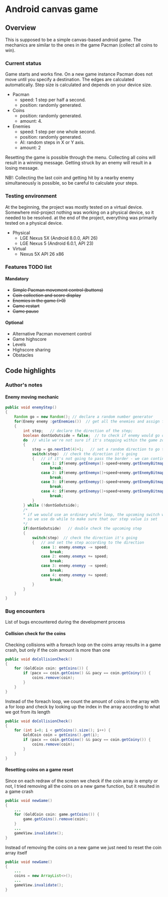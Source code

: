 # Android canvas game

## Overview

This is supposed to be a simple canvas-based android game.
The mechanics are similar to the ones in the game Pacman (collect all coins to win).

### Current status

Game starts and works fine.
On a new game instance Pacman does not move until you specify a destination.
The edges are calculated automatically.
Step size is calculated and depends on your device size.

- Pacman
    - speed: 1 step per half a second.
    - position: randomly generated.
- Coins
    - position: randomly generated.
    - amount: 4.
- Enemies
    - speed: 1 step per one whole second.
    - position: randomly generated.
    - AI: random steps in X or Y axis.
    - amount: 2

Resetting the game is possible through the menu.
Collecting all coins will result in a winning message.
Getting struck by an enemy will result in a losing message.

NB!: Collecting the last coin and getting hit by a nearby enemy simultaneously is possible, so be careful to calculate your steps.

### Testing environment

At the beginning, the project was mostly tested on a virtual device. Somewhere mid-project nothing was working on a physical device, so it needed to be resolved. at the end of the project, everything was primarily tested on a physical device.

- Physical
    - LGE Nexus 5X (Android 8.0.0, API 26)
    - LGE Nexus 5 (Android 6.0.1, API 23)
- Virtual
    - Nexus 5X API 26 x86

### Features TODO list

#### Mandatory

- ~~Simple Pacman movement control (buttons)~~
- ~~Coin collection and score display~~
- ~~Enemies in the game (>0)~~
- ~~Game restart~~
- ~~Game pause~~

#### Optional

- Alternative Pacman movement control
- Game highscore
- Levels
- Highscore sharing
- Obstacles

## Code highlights

### Author's notes

#### Enemy moving mechanic

```java
public void enemyStep()
{
    Random go = new Random(); // declare a random number generator
    for(Enemy enemy :getEnemies())  // get all the enemies and assign for each and one of them
    {
        int step;   // declare the direction of the step;
        boolean dontGoOutside = false;  // to check if enemy would go outside the zone
        do  // while we're not sure if it's stepping within the game zone
        {
            step = go.nextInt(4)+1;   // set a random direction to go to: 1 = left, 2 = right, 3 = up, 4 = down.
            switch(step)  // check the direction it's going
            {   // if it's not going to pass the border - we can continue
                case 1: if(enemy.getEnemyx()-speed+enemy.getEnemyBitmap().getWidth()<w && enemy.getEnemyx()-speed>0){dontGoOutside=true;}
                    break;
                case 2: if(enemy.getEnemyx()+speed+enemy.getEnemyBitmap().getWidth()<w && enemy.getEnemyx()+speed>0){dontGoOutside=true;}
                    break;
                case 3: if(enemy.getEnemyy()-speed+enemy.getEnemyBitmap().getWidth()<h && enemy.getEnemyy()-speed>0){dontGoOutside=true;}
                    break;
                case 4: if(enemy.getEnemyy()+speed+enemy.getEnemyBitmap().getWidth()<h && enemy.getEnemyy()+speed>0){dontGoOutside=true;}
                    break;
            }
        } while (!dontGoOutside);
        /*
        * if we would use an ordinary while loop, the upcoming switch would not work
        * so we use do while to make sure that our step value is set
        */
        if(dontGoOutside)   // double check the upcoming step
        {
            switch(step)  // check the direction it's going
            {   // and set the step according to the direction
                case 1: enemy.enemyx -= speed;
                    break;
                case 2: enemy.enemyx += speed;
                    break;
                case 3: enemy.enemyy -= speed;
                    break;
                case 4: enemy.enemyy += speed;
                    break;
            }
        }
    }
}
```

### Bug encounters

List of bugs encountered during the development process

#### Collision check for the coins

Checking collisions with a foreach loop on the coins array results in a game crash, but only if the coin amount is more than one

```java
public void doCollisionCheck()
{
    for (GoldCoin coin: getCoins()) {
        if (pacx == coin.getCoinx() && pacy == coin.getCoiny()) {
            coins.remove(coin);
        }
    }
}
```

Instead of the foreach loop, we count the amount of coins in the array with a for loop and check by looking up the index in the array according to what we got from its length

```java
public void doCollisionCheck()
{
    for (int i=0; i < getCoins().size(); i++) {
        GoldCoin coin = getCoins().get(i);
        if (pacx == coin.getCoinx() && pacy == coin.getCoiny()) {
            coins.remove(coin);
        }
    }
}
```

#### Resetting coins on a game reset

Since on each redraw of the screen we check if the coin array is empty or not, I tried removing all the coins on a new game function, but it resulted in a game crash

```java
public void newGame()
{
    ...
    for (GoldCoin coin: game.getCoins()) {
        game.getCoins().remove(coin);
    }
    ...
    gameView.invalidate();
}
```

Instead of removing the coins on a new game we just need to reset the coin array itself

```java
public void newGame()
{
    ...
    coins = new ArrayList<>();
    ...
    gameView.invalidate();
}
```
